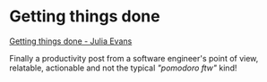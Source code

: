 # Getting things done

[Getting things done - Julia Evans](https://jvns.ca/blog/2016/09/19/getting-things-done/)

Finally a productivity post from a software engineer's point of view, relatable, actionable and not the typical _"pomodoro ftw"_ kind!

